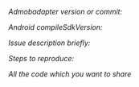 *Admobadapter version or commit:*

*Android compileSdkVersion:*

*Issue description briefly:*

*Steps to reproduce:*

*All the code which you want to share*
